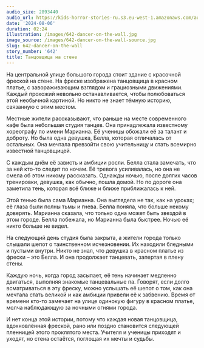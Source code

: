 ```yaml
---
audio_size: 2893440
audio_url: https://kids-horror-stories-ru.s3.eu-west-1.amazonaws.com/audio/642-dancer-on-the-wall.mp3
date: '2024-08-06'
duration: 02:24
illustration: /images/642-dancer-on-the-wall.jpg
image_source: /images/642-dancer-on-the-wall-source.jpg
slug: 642-dancer-on-the-wall
story_number: '642'
title: Танцовщица на стене
---
```


На центральной улице большого города стоит здание с красочной фреской на стене. На фреске изображена танцовщица в красном платье, с завораживающим взглядом и грациозными движениями. Каждый прохожий невольно останавливается, чтобы полюбоваться этой необычной картиной. Но никто не знает тёмную историю, связанную с этим местом.

Местные жители рассказывают, что раньше на месте современного кафе была небольшая студия танцев. Она принадлежала известному хореографу по имени Марианна. Её ученицы обожали её за талант и доброту. Но была одна девушка, Белла, которая отличалась от остальных. Она мечтала превзойти свою учительницу и стать всемирно известной танцовщицей.

С каждым днём её зависть и амбиции росли. Белла стала замечать, что за ней кто-то следит по ночам. Её тревога усиливалась, но она не смела об этом никому рассказать. Однажды ночью, после долгих часов тренировки, девушка, как обычно, пошла домой. Но по дороге она заметила тень, которая всё ближе и ближе приближалась к ней.

Этой тенью была сама Марианна. Она выглядела не так, как на уроках; её глаза были полны тьмы и гнева. Белла поняла, что больше некому доверять. Марианна сказала, что только одна может быть звездой в этом городе. Белла побежала, но Марианна была быстрее. Ночью её никто больше не видел.

На следующий день студия была закрыта, а жители города только слышали шепот о таинственном исчезновении. Их находили бледными и пустыми внутри. Никто не знал, что девушка в красном платье из фрески – это Белла. И она продолжает танцевать, запертая в плену стены.

Каждую ночь, когда город засыпает, её тень начинает медленно двигаться, выполняя знакомые танцевальные па. Говорят, если долго всматриваться в эту фреску, можно услышать её шепот о том, как она мечтала стать великой и как амбиции привели её к забвению. Время от времени кто-то замечает на улице одинокую фигуру в красном платье, молча наблюдающую за ночными огнями города.

И нет конца этой истории, потому что каждая новая танцовщица, вдохновлённая фреской, рано или поздно становится следующей пленницей этого проклятого места. Учителя и ученицы приходят и уходят, но стена остаётся, поглощая их мечты и судьбы.
